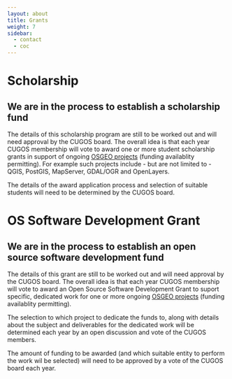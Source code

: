 ```yaml
---
layout: about
title: Grants
weight: 7
sidebar:
  - contact
  - coc
---
```


Scholarship
=====

## We are in the process to establish a scholarship fund 

The details of this scholarship program are still to be worked out and will need approval by the CUGOS board.
The overall idea is that each year CUGOS membership will vote to award one or more student scholarship grants in support of ongoing <a href="https://www.osgeo.org/projects/">OSGEO projects</a> (funding availablity permitting). For example such projects include -  but are not limited to - QGIS, PostGIS, MapServer, GDAL/OGR and OpenLayers.

The details of the award application process and selection of suitable students will need to be determined by the CUGOS board.

OS Software Development Grant
=======

## We are in the process to establish an open source software development fund 

The details of this grant are still to be worked out and will need approval by the CUGOS board.
The overall idea is that each year CUGOS membership will vote to award an Open Source Software Development Grant to suport specific, dedicated work for one or more ongoing <a href="https://www.osgeo.org/projects/">OSGEO projects</a> (funding availablity permitting). 

The selection to which project to dedicate the funds to, along with details about the subject and deliverables for the dedicated work will be determined each year by an open discussion and vote of the CUGOS members. 

The amount of funding to be awarded (and which suitable entity to perform the work wil be selected) will need to be approved by a vote of the CUGOS board each year.